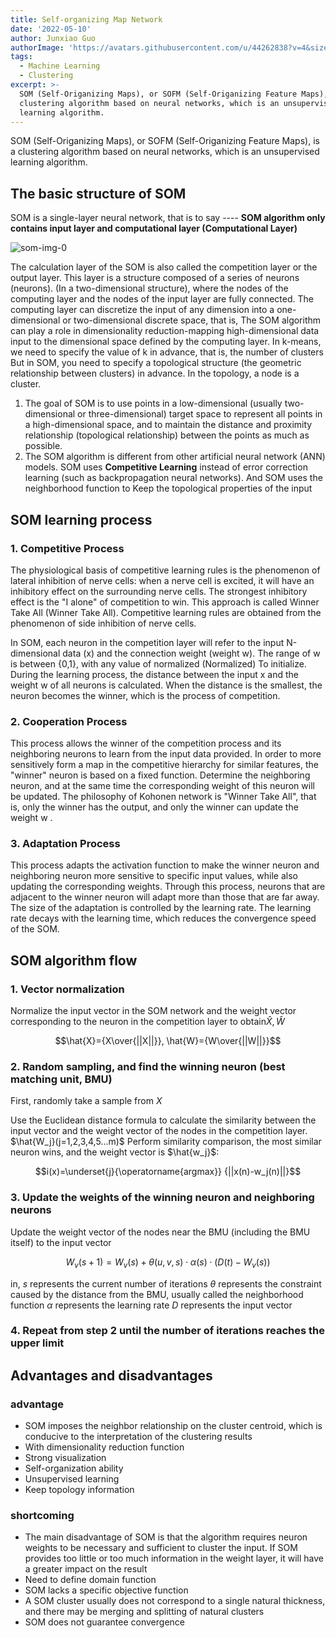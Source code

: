 ```yaml
---
title: Self-organizing Map Network
date: '2022-05-10'
author: Junxiao Guo
authorImage: 'https://avatars.githubusercontent.com/u/44262838?v=4&size=64'
tags:
  - Machine Learning
  - Clustering
excerpt: >-
  SOM (Self-Origanizing Maps), or SOFM (Self-Origanizing Feature Maps), is a
  clustering algorithm based on neural networks, which is an unsupervised
  learning algorithm.
---
```






SOM (Self-Origanizing Maps), or SOFM (Self-Origanizing Feature Maps), is a clustering algorithm based on neural networks, which is an unsupervised learning algorithm.

## The basic structure of SOM

SOM is a single-layer neural network, that is to say ---- **SOM algorithm only contains input layer and computational layer (Computational Layer)**

![som-img-0](https://upload.wikimedia.org/wikipedia/commons/thumb/3/35/TrainSOM.gif/440px-TrainSOM.gif)

The calculation layer of the SOM is also called the competition layer or the output layer. This layer is a structure composed of a series of neurons (neurons). (In a two-dimensional structure), where the nodes of the computing layer and the nodes of the input layer are fully connected. The computing layer can discretize the input of any dimension into a one-dimensional or two-dimensional discrete space, that is, The SOM algorithm can play a role in dimensionality reduction-mapping high-dimensional data input to the dimensional space defined by the computing layer. In k-means, we need to specify the value of k in advance, that is, the number of clusters But in SOM, you need to specify a topological structure (the geometric relationship between clusters) in advance. In the topology, a node is a cluster.

1. The goal of SOM is to use points in a low-dimensional (usually two-dimensional or three-dimensional) target space to represent all points in a high-dimensional space, and to maintain the distance and proximity relationship (topological relationship) between the points as much as possible.
2. The SOM algorithm is different from other artificial neural network (ANN) models. SOM uses **Competitive Learning** instead of error correction learning (such as backpropagation neural networks). And SOM uses the neighborhood function to Keep the topological properties of the input

## SOM learning process

### 1. Competitive Process

The physiological basis of competitive learning rules is the phenomenon of lateral inhibition of nerve cells: when a nerve cell is excited, it will have an inhibitory effect on the surrounding nerve cells. The strongest inhibitory effect is the "I alone" of competition to win. This approach is called Winner Take All (Winner Take All). Competitive learning rules are obtained from the phenomenon of side inhibition of nerve cells.

In SOM, each neuron in the competition layer will refer to the input N-dimensional data (x) and the connection weight (weight w). The range of w is between {0,1}, with any value of normalized (Normalized) To initialize. During the learning process, the distance between the input x and the weight w of all neurons is calculated. When the distance is the smallest, the neuron becomes the winner, which is the process of competition.

### 2. Cooperation Process

This process allows the winner of the competition process and its neighboring neurons to learn from the input data provided. In order to more sensitively form a map in the competitive hierarchy for similar features, the "winner" neuron is based on a fixed function. Determine the neighboring neuron, and at the same time the corresponding weight of this neuron will be updated. The philosophy of Kohonen network is "Winner Take All", that is, only the winner has the output, and only the winner can update the weight w .

### 3. Adaptation Process

This process adapts the activation function to make the winner neuron and neighboring neuron more sensitive to specific input values, while also updating the corresponding weights. Through this process, neurons that are adjacent to the winner neuron will adapt more than those that are far away. The size of the adaptation is controlled by the learning rate. The learning rate decays with the learning time, which reduces the convergence speed of the SOM.

## SOM algorithm flow

### 1. Vector normalization

Normalize the input vector in the SOM network and the weight vector corresponding to the neuron in the competition layer to obtain$\hat{X},\hat{W}$

$$\hat{X}={X\over{||X||}}, \hat{W}={W\over{||W||}}$$

### 2. Random sampling, and find the winning neuron (best matching unit, BMU)

First, randomly take a sample from $X$

Use the Euclidean distance formula to calculate the similarity between the input vector and the weight vector of the nodes in the competition layer. $\hat{W_j}(j=1,2,3,4,5...m)$ Perform similarity comparison, the most similar neuron wins, and the weight vector is $\hat{w_j}$:

$$i(x)=\underset{j}{\operatorname{argmax}} {||x(n)-w_j(n)||}$$

### 3. Update the weights of the winning neuron and neighboring neurons

Update the weight vector of the nodes near the BMU (including the BMU itself) to the input vector

$$W_v(s+1)=W_v(s)+\theta(u,v,s)\cdot\alpha(s)\cdot(D(t)-W_v(s))$$

in,
$s$ represents the current number of iterations
$\theta$ represents the constraint caused by the distance from the BMU, usually called the neighborhood function
$\alpha$ represents the learning rate
$D$ represents the input vector

### 4. Repeat from step 2 until the number of iterations reaches the upper limit

## Advantages and disadvantages

### advantage

- SOM imposes the neighbor relationship on the cluster centroid, which is conducive to the interpretation of the clustering results
- With dimensionality reduction function
- Strong visualization
- Self-organization ability
- Unsupervised learning
- Keep topology information

### shortcoming

- The main disadvantage of SOM is that the algorithm requires neuron weights to be necessary and sufficient to cluster the input. If SOM provides too little or too much information in the weight layer, it will have a greater impact on the result
- Need to define domain function
- SOM lacks a specific objective function
- A SOM cluster usually does not correspond to a single natural thickness, and there may be merging and splitting of natural clusters
- SOM does not guarantee convergence
